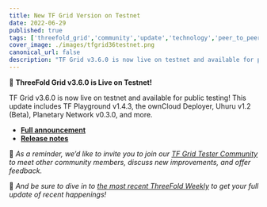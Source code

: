 ```yaml
---
title: New TF Grid Version on Testnet
date: 2022-06-29
published: true
tags: ['threefold_grid','community','update','technology','peer_to_peer']
cover_image: ./images/tfgrid36testnet.png
canonical_url: false
description: "TF Grid v3.6.0 is now live on testnet and available for public testing!"
---
```


📣 **ThreeFold Grid v3.6.0 is Live on Testnet!**

TF Grid v3.6.0 is now live on testnet and available for public testing! This update includes TF Playground v1.4.3, the ownCloud Deployer, Uhuru v1.2 (Beta), Planetary Network v0.3.0, and more.

- **[Full announcement](https://forum.threefold.io/t/tfgrid-v3-6-0-is-now-live/3084)**
- **[Release notes](https://library.threefold.me/info/manual/#/manual__tfgrid_release_3_6_0)**

🧪 *As a reminder, we’d like to invite you to join our [TF Grid Tester Community](https://t.me/threefoldtesting) to meet other community members, discuss new improvements, and offer feedback.*

📰 *And be sure to dive in to [the most recent ThreeFold Weekly](https://threefold.io/blog/post/weekly_vol_22/) to get your full update of recent happenings!*